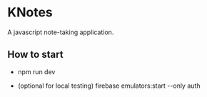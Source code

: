# KNotes
A javascript note-taking application.


## How to start

- npm run dev

- (optional for local testing) firebase emulators:start --only auth
